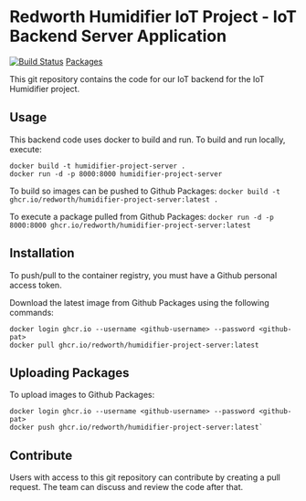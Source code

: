 # Redworth Humidifier IoT Project - IoT Backend Server Application

[![Build Status](https://dev.azure.com/Redworth-Projects/Humidifier%20Development/_apis/build/status/Humidifier-Development-Build?branchName=master)](https://dev.azure.com/Redworth-Projects/Humidifier%20Development/_build/latest?definitionId=3&branchName=master)
[ Packages](https://github.com/orgs/Redworth/packages/container/package/humidifier-project-server)

This git repository contains the code for our IoT backend for the IoT Humidifier project.

## Usage
This backend code uses docker to build and run. To build and run locally, execute:
```
docker build -t humidifier-project-server .
docker run -d -p 8000:8000 humidifier-project-server
```

To build so images can be pushed to Github Packages:
`docker build -t ghcr.io/redworth/humidifier-project-server:latest .`

To execute a package pulled from Github Packages:
`docker run -d -p 8000:8000 ghcr.io/redworth/humidifier-project-server:latest`

## Installation
To push/pull to the container registry, you must have a Github personal access token.

Download the latest image from Github Packages using the following commands:
```
docker login ghcr.io --username <github-username> --password <github-pat>
docker pull ghcr.io/redworth/humidifier-project-server:latest
```

## Uploading Packages
To upload images to Github Packages:

```
docker login ghcr.io --username <github-username> --password <github-pat>
docker push ghcr.io/redworth/humidifier-project-server:latest`
```

## Contribute
Users with access to this git repository can contribute by creating a pull request. The team can discuss and review the code after that.
